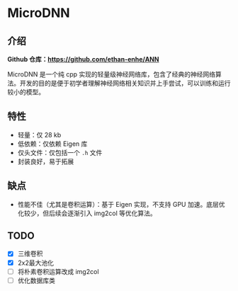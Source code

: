 # MicroDNN

## 介绍

**Github 仓库：<https://github.com/ethan-enhe/ANN>**

MicroDNN 是一个纯 cpp 实现的轻量级神经网络库，包含了经典的神经网络算法。开发的目的是便于初学者理解神经网络相关知识并上手尝试，可以训练和运行较小的模型。

## 特性

- 轻量：仅 28 kb
- 低依赖：仅依赖 Eigen 库
- 仅头文件：仅包括一个 `.h` 文件
- 封装良好，易于拓展

## 缺点

- 性能不佳（尤其是卷积运算）：基于 Eigen 实现，不支持 GPU 加速。底层优化较少，但后续会逐渐引入 img2col 等优化算法。

## TODO

- [x] 三维卷积
- [x] 2x2最大池化
- [ ] 将朴素卷积运算改成 img2col
- [ ] 优化数据库类
